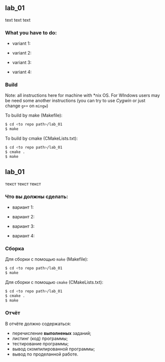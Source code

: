 ## lab_01

text text text

### What you have to do:

- variant 1:
- variant 2:

- variant 3:

- variant 4:

### Build

Note: all instructions here for machine with *nix OS. For WIndows users may be need some another instructions (you can try to use *Cygwin* or just change `g++` on `mingw`)

To build by make (Makefile):

```bash
$ cd <to repo path>/lab_01
$ make
```

To build by cmake (CMakeLists.txt):

```bash
$ cd <to repo path>/lab_01
$ cmake .
$ make
```



## lab_01

текст текст текст

### Что вы должны сделать:

- вариант 1:

- вариант 2:

- вариант 3:
- вариант 4:

### Сборка

Для сборки с помощью `make` (Makefile):

```bash
$ cd <to repo path>/lab_01
$ make
```

Для сборки с помощью `cmake` (CMakeLists.txt):

```bash
$ cd <to repo path>/lab_01
$ cmake .
$ make
```

### Отчёт

В отчёте должно содержаться:

- перечисление **выполненых** заданий;
- листинг (код) программы;
- тестирование программы;
- вывод скомпилированной программы;
- вывод по проделанной работе.